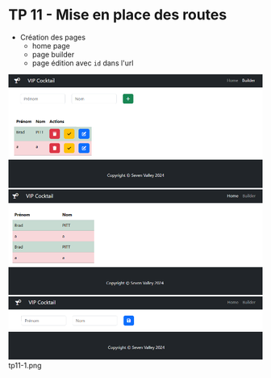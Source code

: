 # TP 11 - Mise en place des routes
- Création des pages
    - home page
    - page builder
    - page édition avec <code>id</code> dans l'url
    
<img src="../../img/tp/tp11-1.png" width="600">

<img src="../../img/tp/tp11-2.png" width="600">


<img src="../../img/tp/tp11-3.png" width="600">
tp11-1.png